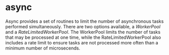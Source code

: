 # async

Async provides a set of routines to limit the number of asynchronous tasks performed simultaneously. There are two options available, a *WorkerPool* and a *RateLimitedWorkerPool*. The WorkerPool limits the number of tasks that may be processed at one time, while the RateLimitedWorkerPool also includes a rate limit to ensure tasks are not processed more often than a minimum number of microsecends.